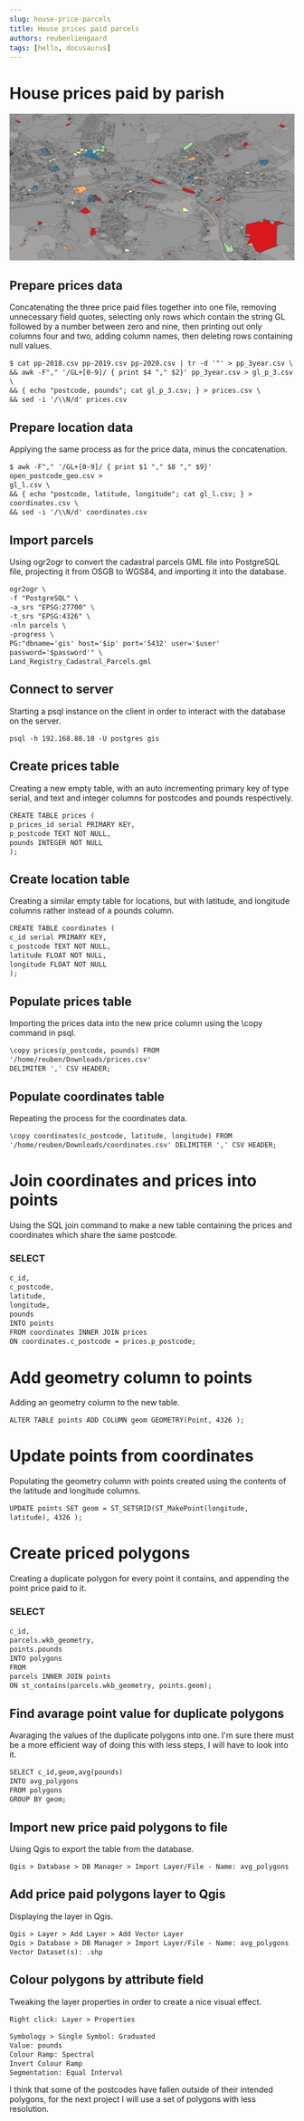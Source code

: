 ```yaml
---
slug: house-price-parcels
title: House prices paid parcels
authors: reubenliengaard
tags: [hello, docusaurus]
---
```


# House prices paid by parish



![alt text](/img/house-price-paid-parcel.jpg "Price Paid Style")

## Prepare prices data

Concatenating the three price paid files together into one file, removing unnecessary field quotes,
selecting only rows which contain the string GL followed by a number between zero and nine, then printing
out only columns four and two, adding column names, then deleting rows containing null values.

```
$ cat pp-2018.csv pp-2019.csv pp-2020.csv | tr -d '"' > pp_3year.csv \
&& awk -F"," '/GL+[0-9]/ { print $4 "," $2}' pp_3year.csv > gl_p_3.csv \
&& { echo "postcode, pounds"; cat gl_p_3.csv; } > prices.csv \
&& sed -i '/\\N/d' prices.csv
```
## Prepare location data

Applying the same process as for the price data, minus the concatenation.

```
$ awk -F"," '/GL+[0-9]/ { print $1 "," $8 "," $9}' open_postcode_geo.csv >
gl_l.csv \
&& { echo "postcode, latitude, longitude"; cat gl_l.csv; } >
coordinates.csv \
&& sed -i '/\\N/d' coordinates.csv
```
## Import parcels


Using ogr2ogr to convert the cadastral parcels GML file into PostgreSQL file, projecting it from OSGB
to WGS84, and importing it into the database.

```
ogr2ogr \
-f "PostgreSQL" \
-a_srs "EPSG:27700" \
-t_srs "EPSG:4326" \
-nln parcels \
-progress \
PG:"dbname='gis' host='$ip' port='5432' user='$user'
password='$password'" \
Land_Registry_Cadastral_Parcels.gml
```
## Connect to server

Starting a psql instance on the client in order to interact with the database on the server.

```
psql -h 192.168.88.10 -U postgres gis
```
## Create prices table

Creating a new empty table, with an auto incrementing primary key of type serial, and text and integer
columns for postcodes and pounds respectively.

```
CREATE TABLE prices (
p_prices_id serial PRIMARY KEY,
p_postcode TEXT NOT NULL,
pounds INTEGER NOT NULL
);
```
## Create location table

Creating a similar empty table for locations, but with latitude, and longitude columns rather instead of a
pounds column.

```
CREATE TABLE coordinates (
c_id serial PRIMARY KEY,
c_postcode TEXT NOT NULL,
latitude FLOAT NOT NULL,
longitude FLOAT NOT NULL
);
```
## Populate prices table


Importing the prices data into the new price column using the \copy command in psql.

```
\copy prices(p_postcode, pounds) FROM '/home/reuben/Downloads/prices.csv'
DELIMITER ',' CSV HEADER;
```
## Populate coordinates table

Repeating the process for the coordinates data.

```
\copy coordinates(c_postcode, latitude, longitude) FROM
'/home/reuben/Downloads/coordinates.csv' DELIMITER ',' CSV HEADER;
```
# Join coordinates and prices into points

Using the SQL join command to make a new table containing the prices and coordinates which share the
same postcode.

### SELECT

```
c_id,
c_postcode,
latitude,
longitude,
pounds
INTO points
FROM coordinates INNER JOIN prices
ON coordinates.c_postcode = prices.p_postcode;
```
# Add geometry column to points

Adding an geometry column to the new table.

```
ALTER TABLE points ADD COLUMN geom GEOMETRY(Point, 4326 );
```
# Update points from coordinates

Populating the geometry column with points created using the contents of the latitude and longitude
columns.


```
UPDATE points SET geom = ST_SETSRID(ST_MakePoint(longitude,
latitude), 4326 );
```
# Create priced polygons

Creating a duplicate polygon for every point it contains, and appending the point price paid to it.

### SELECT

```
c_id,
parcels.wkb_geometry,
points.pounds
INTO polygons
FROM
parcels INNER JOIN points
ON st_contains(parcels.wkb_geometry, points.geom);
```
## Find avarage point value for duplicate polygons

Avaraging the values of the duplicate polygons into one. I'm sure there must be a more efficient way of
doing this with less steps, I will have to look into it.

```
SELECT c_id,geom,avg(pounds)
INTO avg_polygons
FROM polygons
GROUP BY geom;
```
## Import new price paid polygons to file

Using Qgis to export the table from the database.

```
Qgis > Database > DB Manager > Import Layer/File - Name: avg_polygons
```
## Add price paid polygons layer to Qgis

Displaying the layer in Qgis.

```
Qgis > Layer > Add Layer > Add Vector Layer
Qgis > Database > DB Manager > Import Layer/File - Name: avg_polygons
Vector Dataset(s): .shp
```
## Colour polygons by attribute field

Tweaking the layer properties in order to create a nice visual effect.

```
Right click: Layer > Properties
```

```
Symbology > Single Symbol: Graduated
Value: pounds
Colour Ramp: Spectral
Invert Colour Ramp
Segmentation: Equal Interval
```
I think that some of the postcodes have fallen outside of their intended polygons, for the next project I will
use a set of polygons with less resolution.